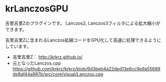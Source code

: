 # krLanczosGPU

吉里吉里Zのプラグインです。
Lanczos2, Lanczos3フィルタによる拡大縮小ができます。

吉里吉里Zに含まれるLanczos拡縮コードをGPU化して高速に処理できるようにしています。

* 吉里吉里Z： <http://krkrz.github.io/>
* 元となったLanczos.cpp <https://github.com/krkrz/krkrz/blob/6d3beb4a22ded13e6cc9e9a55689de8af44a987b/src/core/visual/Lanczos.cpp>
